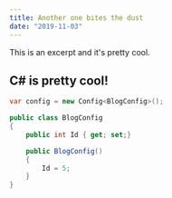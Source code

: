 ```yaml
---
title: Another one bites the dust
date: "2019-11-03"
---
```


This is an excerpt and it's pretty cool.

<!-- end -->

## C# is pretty cool!

```csharp
var config = new Config<BlogConfig>();

public class BlogConfig
{
    public int Id { get; set;}

    public BlogConfig()
    {
        Id = 5;
    }
}
```
